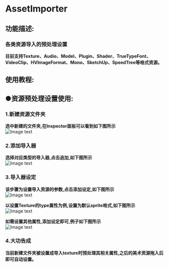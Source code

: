 # AssetImporter
## 功能描述:
### 各类资源导入的预处理设置
**目前支持Texture、Audio、Model、Plugin、Shader、TrueTypeFont、VideoClip、HVImageFormat、Mono、SketchUp、SpeedTree等格式资源。**
## 使用教程:
## ●资源预处理设置使用:
### 1.新建资源文件夹
**选中新建的文件夹,在Inspector面板可以看到如下图所示**  
![Image text](https://github.com/Tianyuyuyuyuyuyu/AssetImporter/blob/master/Assets/Scripts/Editor/Image_readme/sample01.png)
### 2.添加导入器
**选择对应类型的导入器,点击追加,如下图所示**  
![Image text](https://github.com/Tianyuyuyuyuyuyu/AssetImporter/blob/master/Assets/Scripts/Editor/Image_readme/sample02.png)
### 3.导入器设定
**该步骤为设置导入资源的参数,点击添加设定,如下图所示**  
![Image text](https://github.com/Tianyuyuyuyuyuyu/AssetImporter/blob/master/Assets/Scripts/Editor/Image_readme/sample03.png)    

**以设置Texture的type属性为例,设置为默认sprite格式,如下图所示**  
![Image text](https://github.com/Tianyuyuyuyuyuyu/AssetImporter/blob/master/Assets/Scripts/Editor/Image_readme/sample04.png)    

**如需设置其他属性,添加设定即可,例子如下图所示**  
![Image text](https://github.com/Tianyuyuyuyuyuyu/AssetImporter/blob/master/Assets/Scripts/Editor/Image_readme/sample05.png)

### 4.大功告成
**当前新建文件夹被设置成导入texture时预处理其相关属性,之后的美术资源拖入后即可自动设置。**  
